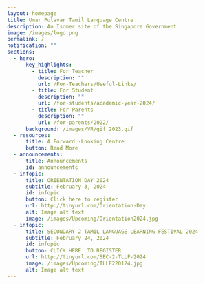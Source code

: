 ```yaml
---
layout: homepage
title: Umar Pulavar Tamil Language Centre
description: An Isomer site of the Singapore Government
image: /images/logo.png
permalink: /
notification: ""
sections:
  - hero:
      key_highlights:
        - title: For Teacher
          description: ""
          url: /For-Teachers/Useful-Links/
        - title: For Student
          description: ""
          url: /for-students/academic-year-2024/
        - title: For Parents
          description: ""
          url: /for-parents/2022/
      background: /images/VR/gif_2023.gif
  - resources:
      title: A Forward -Looking Centre
      button: Read More
  - announcements:
      title: Announcements
      id: announcements
  - infopic:
      title: ORIENTATION DAY 2024
      subtitle: February 3, 2024
      id: infopic
      button: Click here to register
      url: http://tinyurl.com/Orientation-Day
      alt: Image alt text
      image: /images/Upcoming/Orientation2024.jpg
  - infopic:
      title: SECONDARY 2 TAMIL LANGUAGE LEARNING FESTIVAL 2024
      subtitle: February 24, 2024
      id: infopic
      button: CLICK HERE  TO REGISTER
      url: http://tinyurl.com/SEC-2-TLLF-2024
      image: /images/Upcoming/TLLF220124.jpg
      alt: Image alt text
---
```

